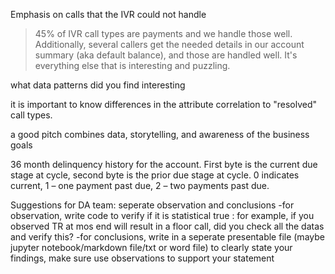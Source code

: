 

Emphasis on calls that the IVR could not handle
> 45% of IVR call types are payments and we handle those well. 
> Additionally, several callers get the needed details in our account summary (aka default balance), and those are handled well. 
> It's everything else that is interesting and puzzling.
 
what data patterns did you find interesting

it is important to know differences in the attribute correlation to "resolved" call types.

a good pitch combines data, storytelling, and awareness of the business goals

36 month delinquency history for the account. First byte is the current due stage at cycle, second byte is the prior due stage at cycle. 0 indicates current, 1 – one payment past due, 2 – two payments past due.

Suggestions for DA team:
 seperate observation and conclusions
 -for observation, write code to verify if it is statistical true : for example, if you observed TR at mos end will result in a floor call, did you check all the datas and verify this?
 -for conclusions, write in a seperate presentable file (maybe jupyter notebook/markdown file/txt or word file) to clearly state your findings, make sure use observations to support your statement  